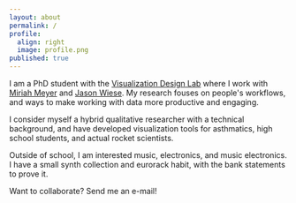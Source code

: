 ```yaml
---
layout: about
permalink: /
profile:
  align: right
  image: profile.png
published: true
---
```


I am a PhD student with the [Visualization Design Lab](https://vdl.sci.utah.edu/) where I work with [Miriah Meyer](https://www.cs.utah.edu/~miriah/) and [Jason Wiese](https://www.cs.utah.edu/~wiese/).  My research fouses on people's workflows, and ways to make working with data more productive and engaging.  

I consider myself a hybrid qualitative researcher with a technical background, and have developed visualization tools for asthmatics, high school students, and actual rocket scientists. 

Outside of school, I am interested music, electronics, and music electronics.  I have a small synth collection and eurorack habit, with the bank statements to prove it.

Want to collaborate?  Send me an e-mail!

